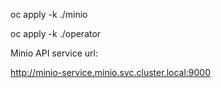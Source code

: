 
oc apply -k ./minio

oc apply -k ./operator



Minio API service url:

http://minio-service.minio.svc.cluster.local:9000


